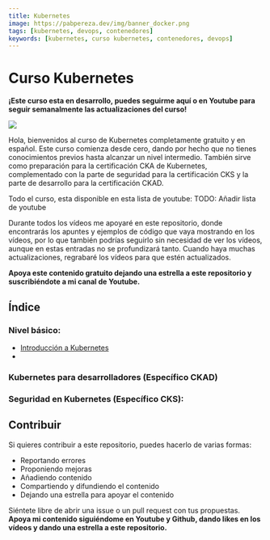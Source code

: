 ```yaml
---
title: Kubernetes 
image: https://pabpereza.dev/img/banner_docker.png
tags: [kubernetes, devops, contenedores]
keywords: [kubernetes, curso kubernetes, contenedores, devops]
---
```


# Curso Kubernetes 

**¡Este curso esta en desarrollo, puedes seguirme aquí o en Youtube para seguir semanalmente las actualizaciones del curso!**

![](img/banner_docker.png)

Hola, bienvenidos al curso de Kubernetes completamente gratuito y en español. Este curso comienza desde cero, dando por hecho que no tienes conocimientos previos hasta alcanzar un nivel intermedio. También sirve como preparación para la certificación CKA de Kubernetes, complementado con la parte de seguridad para la certificación CKS y la parte de desarrollo para la certificación CKAD.

Todo el curso, esta disponible en esta lista de youtube:
TODO: Añadir lista de youtube

Durante todos los vídeos me apoyaré en este repositorio, donde encontrarás los apuntes y ejemplos de código que vaya mostrando en los vídeos, por lo que también podrías seguirlo sin necesidad de ver los vídeos, aunque en estas entradas no se profundizará tanto. Cuando haya muchas actualizaciones, regrabaré los vídeos para que estén actualizados.

**Apoya este contenido gratuito dejando una estrella a este repositorio y suscribiéndote a mi canal de Youtube.**

## Índice

### Nivel básico:
* [Introducción a Kubernetes](101.Introduccion.md)
* 

### Kubernetes para desarrolladores (Específico CKAD)

### Seguridad en Kubernetes (Específico CKS):


## Contribuir
Si quieres contribuir a este repositorio, puedes hacerlo de varias formas:
* Reportando errores
* Proponiendo mejoras
* Añadiendo contenido 
* Compartiendo y difundiendo el contenido
* Dejando una estrella para apoyar el contenido
  
Siéntete libre de abrir una issue o un pull request con tus propuestas. **Apoya mi contenido siguiéndome en Youtube y Github, dando likes en los vídeos y dando una estrella a este repositorio.**
